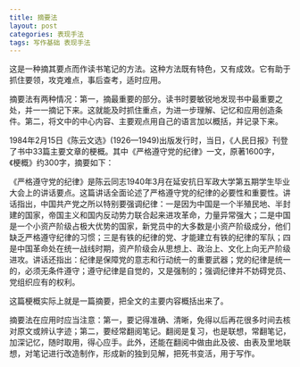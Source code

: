 ```yaml
---
title: 摘要法
layout: post
categories: 表现手法
tags: 写作基础 表现手法
---
```


这是一种摘其要点而作读书笔记的方法。这种方法既有特色，又有成效。它有助于抓住要领，攻克难点，事后查考，适时应用。

摘要法有两种情况：第一，摘最重要的部分。读书时要敏锐地发现书中最重要之处，并一一摘记下来。这就能及时抓住重点，为进一步理解、记忆和应用创造条件。第二，将文中的中心内容、主要观点用自己的语言加以概括，并记录下来。

1984年2月15日《陈云文选》(1926—1949)出版发行时，当日，《人民日报》刊登了书中33篇主要文章的梗概。其中《严格遵守党的纪律》一文，原著1600字，《梗概》约300字，摘要如下：

《严格遵守党的纪律》是陈云同志1940年3月在延安抗日军政大学第五期学生毕业大会上的讲话要点。这篇讲话全面论述了严格遵守党的纪律的必要性和重要性。讲话指出，中国共产党之所以特别要强调纪律：一是因为中国是一个半殖民地、半封建的国家，帝国主义和国内反动势力联合起来进攻革命，力量异常强大；二是中国是一个小资产阶级占极大优势的国家，新党员中的大多数是小资产阶级成分，他们缺乏严格遵守纪律的习惯；三是有铁的纪律的党、才能建立有铁的纪律的军队；四是中国革命处在统一战线时期，资产阶级会从思想上、政治上、文化上向无产阶级进攻。讲话还指出：纪律是保障党的意志和行动统一的重要武器；党的纪律是统一的，必须无条件遵守；遵守纪律是自觉的，又是强制的；强调纪律并不妨碍党员、党组织应有的权利。

这篇梗概实际上就是一篇摘要，把全文的主要内容概括出来了。

摘要法在应用时应当注意：第一，要记得准确、清晰，免得以后再花很多时间去核对原文或辨认字迹；第二，要经常翻阅笔记。翻阅是复习，也是联想，常翻笔记，加深记忆，随时取用，得心应手。此外，还能在翻阅中做由此及彼、由表及里地联想，对笔记进行改造制作，形成新的独到见解，把死书变活，用于写作。 